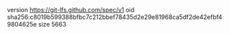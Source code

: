 version https://git-lfs.github.com/spec/v1
oid sha256:c8019b599388bfbc7c212bbef78435d2e29e81968ca5df2de42efbf49804625e
size 5663
